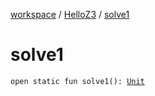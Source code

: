 [workspace](../index.md) / [HelloZ3](index.md) / [solve1](./solve1.md)

# solve1

`open static fun solve1(): `[`Unit`](https://kotlinlang.org/api/latest/jvm/stdlib/kotlin/-unit/index.html)